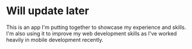 # Will update later

This is an app I'm putting together to showcase my experience and skills.
I'm also using it to improve my web development skills as I've worked heavily in mobile development recently.
